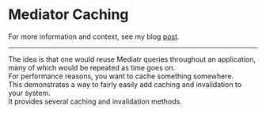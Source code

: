 # Mediator Caching  

For more information and context, see my blog [post](https://www.kaels-kabbage.com/post/mediatr-caching/).  

----  

The idea is that one would reuse Mediatr queries throughout an application, many of which would be repeated as time goes on.    
For performance reasons, you want to cache something somewhere.  
This demonstrates a way to fairly easily add caching and invalidation to your system.  
It provides several caching and invalidation methods.  